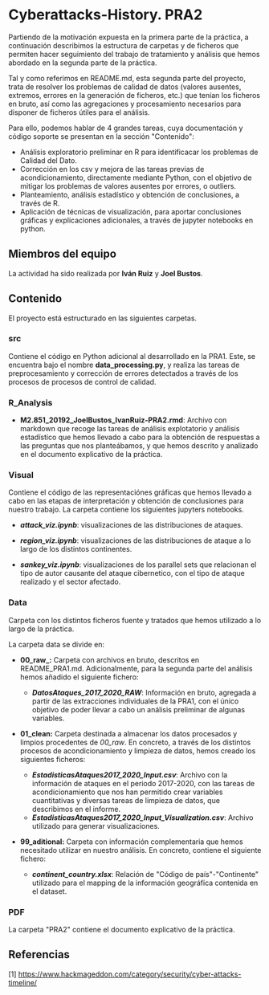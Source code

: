 # Cyberattacks-History. PRA2
Partiendo de la motivación expuesta en la primera parte de la práctica, a continuación describimos la estructura de carpetas y de ficheros que permiten hacer seguimiento del trabajo de tratamiento y análisis que hemos abordado en la segunda parte de la práctica. 

Tal y como referimos en README.md, esta segunda parte del proyecto, trata de resolver los problemas de calidad de datos (valores ausentes, extremos, errores en la generación de ficheros, etc.) que tenían los ficheros en bruto, así como las agregaciones y procesamiento necesarios para disponer de ficheros útiles para el análisis.

Para ello, podemos hablar de 4 grandes tareas, cuya documentación y código soporte se presentan en la sección "Contenido":
- Análisis exploratorio preliminar en R para identificacar los problemas de Calidad del Dato.
- Corrección en los csv y mejora de las tareas previas de acondicionamiento, directamente mediante Python, con el objetivo de mitigar los problemas de valores ausentes por errores, o outliers.
- Planteamiento, análisis estadístico y obtención de conclusiones, a través de R.
- Aplicación de técnicas de visualización, para aportar conclusiones gráficas y explicaciones adicionales, a través de jupyter notebooks en python.

## Miembros del equipo
La actividad ha sido realizada por **Iván Ruiz** y **Joel Bustos**.

## Contenido
El proyecto está estructurado en las siguientes carpetas.

### src
Contiene el código en Python adicional al desarrollado en la PRA1. Este, se encuentra bajo el nombre **data_processing.py**, y realiza las tareas de preprocesamiento y corrección de errores detectados a través de los procesos de procesos de control de calidad.

### R_Analysis
- **M2.851_20192_JoelBustos_IvanRuiz-PRA2.rmd**: Archivo con markdown que recoge las tareas de análisis explotatorio y análisis estadístico que hemos llevado a cabo para la obtención de respuestas a las preguntas que nos planteábamos, y que hemos descrito y analizado en el documento explicativo de la práctica.

### Visual
Contiene el código de las representaciónes gráficas que hemos llevado a cabo en las etapas de interpretación y obtención de conclusiones para nuestro trabajo. La carpeta contiene los siguientes jupyters notebooks.
- **_attack_viz.ipynb_**: visualizaciones de las distribuciones de ataques.

- **_region_viz.ipynb_**: visualizaciones de las distribuciones de ataque a lo largo de los distintos continentes.

- **_sankey_viz.ipynb_**: visualizaciones de los parallel sets que relacionan el tipo de autor causante del ataque cibernetico, con el tipo de ataque realizado y el sector afectado.

### Data
Carpeta con los distintos ficheros fuente y tratados que hemos utilizado a lo largo de la práctica. 

La carpeta data se divide en:
- **00_raw_:** Carpeta con archivos en bruto, descritos en README_PRA1.md. Adicionalmente, para la segunda parte del análisis hemos añadido el siguiente fichero:
     
     - **_DatosAtaques_2017_2020_RAW_**: Información en bruto, agregada a partir de las extracciones individuales de la PRA1, con el único objetivo de poder llevar a cabo un análisis preliminar de algunas variables.
        
- **01_clean:** Carpeta destinada a almacenar los datos procesados y limpios procedentes de _00_raw_. En concreto, a través de los distintos procesos de acondicionamiento y limpieza de datos, hemos creado los siguientes ficheros:

     - **_EstadisticasAtaques2017_2020_Input.csv_**: Archivo con la información de ataques en el periodo 2017-2020, con las tareas de acondicionamiento que nos han permitido crear variables cuantitativas y diversas tareas de limpieza de datos, que describimos en el informe.
     - **_EstadisticasAtaques2017_2020_Input_Visualization.csv_**: Archivo utilizado para generar visualizaciones.

- **99_aditional:** Carpeta con información complementaria que hemos necesitado utilizar en nuestro análisis. En concreto, contiene el siguiente fichero:

     - **_continent_country.xlsx_**: Relación de "Código de país"-"Continente" utilizado para el mapping de la información geográfica contenida en el dataset.


### PDF
La carpeta "PRA2" contiene el documento explicativo de la práctica.

 ## Referencias
 [1] https://www.hackmageddon.com/category/security/cyber-attacks-timeline/
 
